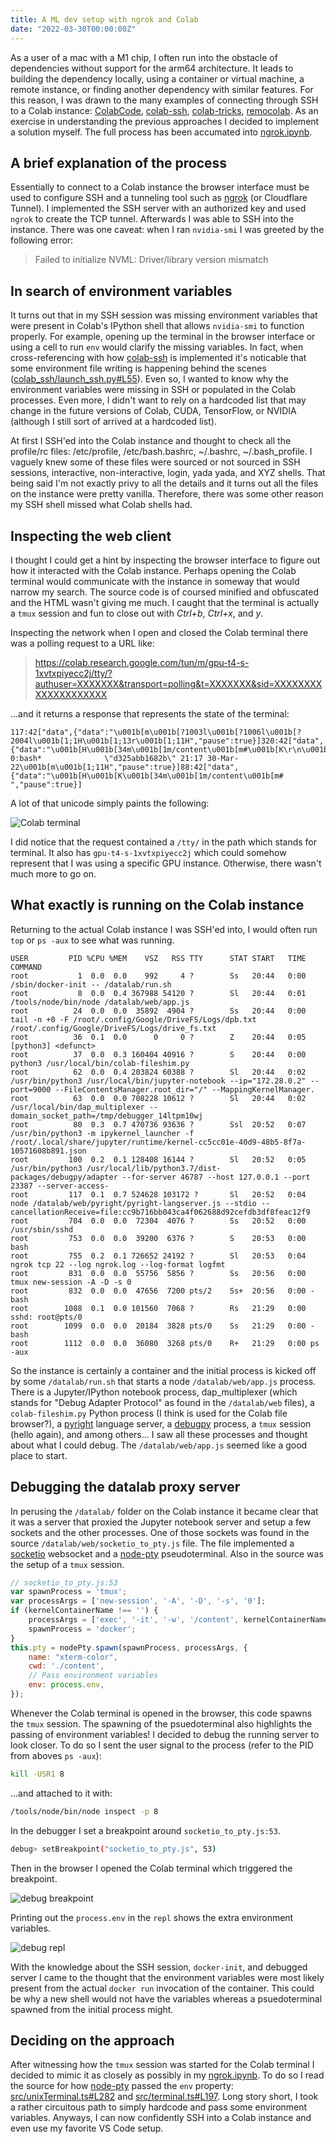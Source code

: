 ```yaml
---
title: A ML dev setup with ngrok and Colab
date: "2022-03-30T00:00:00Z"
---
```


As a user of a mac with a M1 chip, I often run into the obstacle of
dependencies without support for the arm64 architecture. It leads to
building the dependency locally, using a container or virtual machine, a
remote instance, or finding another dependency with similar features. For
this reason, I was drawn to the many examples of connecting through SSH to
a Colab instance: [ColabCode](https://github.com/abhishekkrthakur/colabcode), 
[colab-ssh](https://github.com/WassimBenzarti/colab-ssh), [colab-tricks](https://github.com/shawwn/colab-tricks), 
[remocolab](https://github.com/demotomohiro/remocolab).
As an exercise in understanding the previous approaches I decided to implement
a solution myself. The full process has been accumated into [ngrok.ipynb](https://github.com/jjgp/colab/blob/main/notebooks/ngrok.ipynb).

## A brief explanation of the process

Essentially to connect to a Colab instance the browser interface must be used 
to configure SSH and a tunneling tool such as [ngrok](https://ngrok.com/)
(or Cloudflare Tunnel). I implemented the SSH server with an authorized key and
used `ngrok` to create the TCP tunnel. Afterwards I was able to SSH into the 
instance. There was one caveat: when I ran `nvidia-smi` I was greeted by the 
following error:

> Failed to initialize NVML: Driver/library version mismatch

## In search of environment variables

It turns out that in my SSH session was missing environment variables that were
present in Colab's IPython shell that allows `nvidia-smi` to function properly. 
For example, opening up the terminal in the browser interface or using a cell
to run `env` would clarify the missing variables. In fact, when cross-referencing
with how [colab-ssh](https://github.com/WassimBenzarti/colab-ssh) is implemented 
it's noticable that some environment file writing is happening behind the scenes 
([colab_ssh/launch_ssh.py#L55](https://github.com/WassimBenzarti/colab-ssh/blob/0e495da074a9ded37e09e50b26a15b39eb8a4fb0/colab_ssh/launch_ssh.py#L55)). Even so, I wanted to know why the environment variables
were missing in SSH or populated in the Colab processes. Even more, I didn't want to rely
on a hardcoded list that may change in the future versions of Colab, CUDA, TensorFlow,
or NVIDIA (although I still sort of arrived at a hardcoded list).

At first I SSH'ed into the Colab instance and thought to check all the profile/rc files:
/etc/profile, /etc/bash.bashrc, ~/.bashrc, ~/.bash_profile. I vaguely knew some of these
files were sourced or not sourced in SSH sessions, interactive, non-interactive, login,
yada yada, and XYZ shells. That being said I'm not exactly privy to all the details and 
it turns out all the files on the instance were pretty vanilla. Therefore, there was
some other reason my SSH shell missed what Colab shells had.

## Inspecting the web client

I thought I could get a hint by inspecting the browser interface to figure out how it
interacted with the Colab instance. Perhaps opening the Colab terminal would
communicate with the instance in someway that would narrow my search. The source code
is of coursed minified and obfuscated and the HTML wasn't giving me much. I caught
that the terminal is actually a `tmux` session and fun to close out with *Ctrl+b*, *Ctrl+x*,
and *y*.

Inspecting the network when I open and closed the Colab terminal there was a polling request
to a URL like:

> https://colab.research.google.com/tun/m/gpu-t4-s-1xvtxpiyecc2j/tty/?authuser=XXXXXXX&transport=polling&t=XXXXXXX&sid=XXXXXXXXXXXXXXXXXXXX

...and it returns a response that represents the state of the terminal:

```
117:42["data",{"data":"\u001b[m\u001b[?1003l\u001b[?1006l\u001b[?2004l\u001b[1;1H\u001b[1;13r\u001b[1;11H","pause":true}]320:42["data",{"data":"\u001b[H\u001b[34m\u001b[1m/content\u001b[m#\u001b[K\r\n\u001b[K\r\n\u001b[K\r\n\u001b[K\r\n\u001b[K\r\n\u001b[K\r\n\u001b[K\r\n\u001b[K\r\n\u001b[K\r\n\u001b[K\r\n\u001b[K\r\n\u001b[K\r\n\u001b[37m\u001b[40m[0] 0:bash*              \"d325abb1682b\" 21:17 30-Mar-22\u001b[m\u001b[1;11H","pause":true}]88:42["data",{"data":"\u001b[H\u001b[K\u001b[34m\u001b[1m/content\u001b[m# ","pause":true}]
```

A lot of that unicode simply paints the following:

![Colab terminal](https://user-images.githubusercontent.com/3421544/160933923-58ab1cf2-ef91-4d16-84ad-2b120a6dbdd1.png)

I did notice that the request contained a `/tty/` in the path which stands for terminal. It also has
`gpu-t4-s-1xvtxpiyecc2j` which could somehow represent that I was using a specific GPU instance. Otherwise, 
there wasn't much more to go on.

## What exactly is running on the Colab instance

Returning to the actual Colab instance I was SSH'ed into, I would often run `top` or `ps -aux` to see
what was running.

```
USER         PID %CPU %MEM    VSZ   RSS TTY      STAT START   TIME COMMAND
root           1  0.0  0.0    992     4 ?        Ss   20:44   0:00 /sbin/docker-init -- /datalab/run.sh
root           8  0.0  0.4 367988 54120 ?        Sl   20:44   0:01 /tools/node/bin/node /datalab/web/app.js
root          24  0.0  0.0  35892  4904 ?        Ss   20:44   0:00 tail -n +0 -F /root/.config/Google/DriveFS/Logs/dpb.txt /root/.config/Google/DriveFS/Logs/drive_fs.txt
root          36  0.1  0.0      0     0 ?        Z    20:44   0:05 [python3] <defunct>
root          37  0.0  0.3 160404 40916 ?        S    20:44   0:00 python3 /usr/local/bin/colab-fileshim.py
root          62  0.0  0.4 203824 60388 ?        Sl   20:44   0:02 /usr/bin/python3 /usr/local/bin/jupyter-notebook --ip="172.28.0.2" --port=9000 --FileContentsManager.root_dir="/" --MappingKernelManager.
root          63  0.0  0.0 708228 10612 ?        Sl   20:44   0:02 /usr/local/bin/dap_multiplexer --domain_socket_path=/tmp/debugger_14ltpm10wj
root          80  0.3  0.7 470736 93636 ?        Ssl  20:52   0:07 /usr/bin/python3 -m ipykernel_launcher -f /root/.local/share/jupyter/runtime/kernel-cc5cc01e-40d9-48b5-8f7a-10571608b891.json
root         100  0.2  0.1 128408 16144 ?        Sl   20:52   0:05 /usr/bin/python3 /usr/local/lib/python3.7/dist-packages/debugpy/adapter --for-server 46787 --host 127.0.0.1 --port 23387 --server-access-
root         117  0.1  0.7 524628 103172 ?       Sl   20:52   0:04 node /datalab/web/pyright/pyright-langserver.js --stdio --cancellationReceive=file:cc9b716bb043ca4f062688d92cefdb3df8feac12f9
root         704  0.0  0.0  72304  4076 ?        Ss   20:52   0:00 /usr/sbin/sshd
root         753  0.0  0.0  39200  6376 ?        S    20:53   0:00 bash
root         755  0.2  0.1 726652 24192 ?        Sl   20:53   0:04 ngrok tcp 22 --log ngrok.log --log-format logfmt
root         831  0.0  0.0  55756  5856 ?        Ss   20:56   0:00 tmux new-session -A -D -s 0
root         832  0.0  0.0  47656  7200 pts/2    Ss+  20:56   0:00 -bash
root        1088  0.1  0.0 101560  7068 ?        Rs   21:29   0:00 sshd: root@pts/0
root        1099  0.0  0.0  20184  3828 pts/0    Ss   21:29   0:00 -bash
root        1112  0.0  0.0  36080  3268 pts/0    R+   21:29   0:00 ps -aux
```

So the instance is certainly a container and the initial process is kicked off by some `/datalab/run.sh` that
starts a node `/datalab/web/app.js` process. There is a Jupyter/IPython notebook process, dap_multiplexer (which
stands for "Debug Adapter Protocol" as found in the `/datalab/web` files), a `colab-fileshim.py` Python process (I think is used for the Colab file browser?), a [pyright](https://github.com/microsoft/pyright) language server, a [debugpy](https://github.com/microsoft/debugpy) process, a `tmux` session (hello again), and among others... I saw all these processes
and thought about what I could debug. The `/datalab/web/app.js` seemed like a good place to start.

## Debugging the datalab proxy server

In perusing the `/datalab/` folder on the Colab instance it became clear that it was a server that proxied the
Jupyter notebook server and setup a few sockets and the other processes. One of those sockets was found in the source
`/datalab/web/socketio_to_pty.js` file. The file implemented a [socketio](https://socket.io/) websocket and a [node-pty](https://github.com/microsoft/node-pty) pseudoterminal. Also in the source was the setup of a `tmux` session.

```js
// socketio_to_pty.js:53
var spawnProcess = 'tmux';
var processArgs = ['new-session', '-A', '-D', '-s', '0'];
if (kernelContainerName !== '') {
    processArgs = ['exec', '-it', '-w', '/content', kernelContainerName, spawnProcess].concat(processArgs);
    spawnProcess = 'docker';
}
this.pty = nodePty.spawn(spawnProcess, processArgs, {
    name: "xterm-color",
    cwd: './content',
    // Pass environment variables
    env: process.env,
});
```

Whenever the Colab terminal is opened in the browser, this code spawns the `tmux` session. The spawning of the
psuedoterminal also highlights the passing of environment variables! I decided to debug the running server to
look closer. To do so I sent the user signal to the process (refer to the PID from aboves `ps -aux`):

```sh
kill -USR1 8
```

...and attached to it with:

```sh
/tools/node/bin/node inspect -p 8
```

In the debugger I set a breakpoint around `socketio_to_pty.js:53`.

```sh
debug> setBreakpoint("socketio_to_pty.js", 53)
```

Then in the browser I opened the Colab terminal which triggered the breakpoint.

![debug breakpoint](https://user-images.githubusercontent.com/3421544/160939415-bb533170-8a15-4f72-8bc6-1ad5d42e6117.png)

Printing out the `process.env` in the `repl` shows the extra environment variables.

![debug repl](https://user-images.githubusercontent.com/3421544/160938928-06d1f559-29c9-4f7b-a8ce-91d62ab140a2.png)

With the knowledge about the SSH session, `docker-init`, and debugged server I came to the thought that the
environment variables were most likely present from the actual `docker run` invocation of the container. This
could be why a new shell would not have the variables whereas a psuedoterminal spawned from
the initial process might.

## Deciding on the approach

After witnessing how the `tmux` session was started for the Colab terminal I decided to mimic it as closely as
possibly in my [ngrok.ipynb](https://github.com/jjgp/colab/blob/main/notebooks/ngrok.ipynb). To do so I read the
source for how [node-pty](https://github.com/microsoft/node-pty) passed the `env` property: [src/unixTerminal.ts#L282](https://github.com/microsoft/node-pty/blob/1674722e1caf3ff4dd52438b70ed68d46af83a6d/src/unixTerminal.ts#L282) 
and [src/terminal.ts#L197](https://github.com/microsoft/node-pty/blob/1674722e1caf3ff4dd52438b70ed68d46af83a6d/src/terminal.ts#L197). 
Long story short, I took a rather circuitous path to simply hardcode and pass some environment variables. Anyways, I can now
confidently SSH into a Colab instance and even use my favorite VS Code setup.
